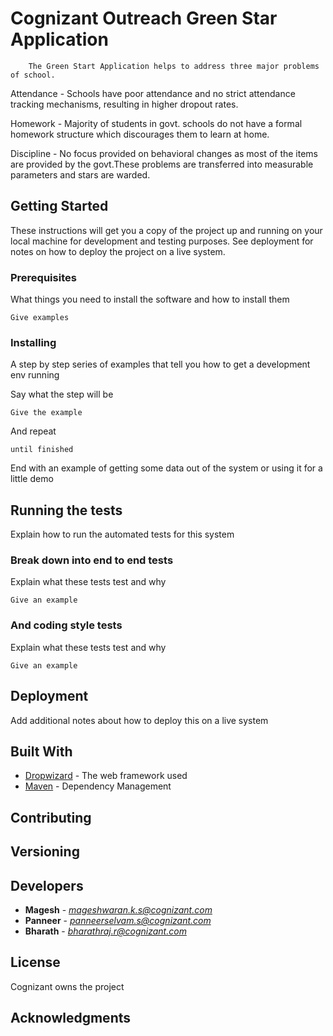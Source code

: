 # Cognizant Outreach Green Star Application

		The Green Start Application helps to address three major problems of school. 
Attendance - Schools have poor attendance and no strict attendance tracking mechanisms, resulting in higher dropout rates.

Homework - Majority of students in govt. schools do not have a formal homework structure which discourages them to learn at home.

Discipline - No focus provided on behavioral changes as most of the items are provided by the govt.These problems are transferred into measurable parameters and stars are warded.

## Getting Started

These instructions will get you a copy of the project up and running on your local machine for development and testing purposes. See deployment for notes on how to deploy the project on a live system.

### Prerequisites

What things you need to install the software and how to install them

```
Give examples
```

### Installing

A step by step series of examples that tell you how to get a development env running

Say what the step will be

```
Give the example
```

And repeat

```
until finished
```

End with an example of getting some data out of the system or using it for a little demo

## Running the tests

Explain how to run the automated tests for this system

### Break down into end to end tests

Explain what these tests test and why

```
Give an example
```

### And coding style tests

Explain what these tests test and why

```
Give an example
```

## Deployment

Add additional notes about how to deploy this on a live system

## Built With

* [Dropwizard](http://www.dropwizard.io/1.0.2/docs/) - The web framework used
* [Maven](https://maven.apache.org/) - Dependency Management


## Contributing



## Versioning


## Developers

* **Magesh**  - *mageshwaran.k.s@cognizant.com*
* **Panneer** - *panneerselvam.s@cognizant.com*
* **Bharath**  - *bharathraj.r@cognizant.com*

## License

Cognizant owns the project

## Acknowledgments
